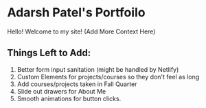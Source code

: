 # Adarsh Patel's Portfoilo

Hello! Welcome to my site! (Add More Context Here)

## Things Left to Add:
1. Better form input sanitation (might be handled by Netlify)
2. Custom Elements for projects/courses so they don't feel as long
3. Add courses/projects taken in Fall Quarter
4. Slide out drawers for About Me
5. Smooth animations for button clicks.